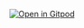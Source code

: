 

[![Open in Gitpod](https://gitpod.io/button/open-in-gitpod.svg)](https://gitpod.io/#https://github.com/huhn511/iota-shimmer-stardust-typescript-workshop)
